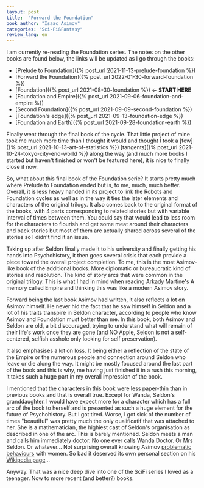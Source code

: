 ```yaml
---
layout: post
title:  "Forward the Foundation"
book_author: "Isaac Asimov"
categories: "Sci-Fi&Fantasy"
review_lang: en
---
```


I am currently re-reading the Foundation series. The notes on the other books are found below, the links will be updated as I go through the books:

- [Prelude to Foundation]({% post_url 2021-11-13-prelude-foundation %})
- [Forward the Foundation]({% post_url 2022-01-30-forward-foundation %})
- [Foundation]({% post_url 2021-08-30-foundation %}) ← **START HERE**
- [Foundation and Empire]({% post_url 2021-09-06-foundation-and-empire %})
- [Second Foundation]({% post_url 2021-09-09-second-foundation %})
- [Foundation's edge]({% post_url 2021-09-13-foundation-edge %})
- [Foundation and Earth]({% post_url 2021-09-28-foundation-earth %})

Finally went through the final book of the cycle. That little project of mine took me much more time than I thought it would and thought I took a [few]({% post_url 2021-10-13-art-of-statistics %}) [tangents]({% post_url 2021-10-24-tokyo-city-end-world %}) along the way (and much more books I started but haven't finished or won't be featured here), it is nice to finally close it now.

So, what about this final book of the Foundation serie? It starts pretty much where Prelude to Foundation ended but is, to me, much, much better. Overall, it is less heavy handed in its project to link the Robots and Foundation cycles as well as in the way it ties the later elements and characters of the original trilogy. It also comes back to the original format of the books, with 4 parts corresponding to related stories but with variable interval of times between them. You could say that would lead to less room for the characters to flourish and get some meat around their characters and back stories but most of them are actually shared across several of the stories so I didn't find it an issue.

Taking up after Seldon finally made it to his university and finally getting his hands into Psychohistory, it then goes several crisis that each provide a piece toward the overall project completion. To me, this is the most Asimov-like book of the additional books. More diplomatic or bureaucratic kind of stories and resolution. The kind of story arcs that were common in the original trilogy. This is what I had in mind when reading Arkady Martine's A memory called Empire and thinking this was like a modern Asimov story.

Forward being the last book Asimov had written, it also reflects a lot on Asimov himself. He never hid the fact that he saw himself in Seldon and a lot of his traits transpire in Seldon character, according to people who know Asimov and Foundation must better than me. In this book, both Asimov and Seldon are old, a bit discouraged, trying to understand what will remain of their life's work once they are gone (and NO Apple, Seldon is not a self-centered, selfish asshole only looking for self preservation).

It also emphasises a lot on loss. It being either a reflection of the state of the Empire or the numerous people and connection around Seldon who leave or die along the way. It might be mostly focused around the last part of the book and this is why, me having just finished it in a rush this morning, it takes such a huge part in my overall impression of the book.

I mentioned that the characters in this book were less paper-thin than in previous books and that is overall true. Except for Wanda, Seldon's granddaughter. I would have expect more for a character which has a full arc of the book to herself and is presented as such a huge element for the future of Psychohistory. But I got tired. Worse, I got sick of the number of times "beautiful" was pretty much the only qualificatif that was attached to her. She is a mathematician, the highiest cast of Seldon's organisation as described in one of the arc. This is barely mentioned. Seldon meets a man and calls him immediately doctor. No one ever calls Wanda Doctor. Or Mrs Seldon. Or whatever... Not surprising overall knowing Asimov [problematic behaviours](http://www.factfiend.com/isaac-asimov-kind-douchebag/) with women. So bad it deserved its own personal section on his [Wikipedia page](https://en.wikipedia.org/wiki/Isaac_Asimov#Romance_and_women)...

Anyway. That was a nice deep dive into one of the SciFi series I loved as a teenager. Now to more recent (and better?) books.